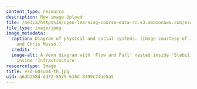 ```yaml
---
content_type: resource
description: New image Upload
file: /media/https%3A/open-learning-course-data-rc.s3.amazonaws.com/esd-60-lean-six-sigma-processes-summer-2004/a6db258ddd725579616d8399c74ae5a5_esd-60su04-th.jpg
file_type: image/jpeg
image_metadata:
  caption: Diagram of physical and social systems. (Image courtesy of Joel Cutcher-Gershenfeld
    and Chris Musso.)
  credit: ''
  image-alt: A Venn diagram with 'Flow and Pull' nested inside 'Stability', nested
    inside 'Infrastructure'.
resourcetype: Image
title: esd-60su04-th.jpg
uid: a6db258d-dd72-5579-616d-8399c74ae5a5
---
```

